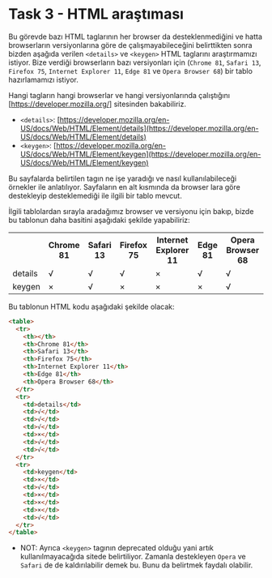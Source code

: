 # Task 3 - HTML araştıması

Bu görevde bazı HTML taglarının her browser da desteklenmediğini ve hatta browserların versiyonlarına göre de çalışmayabileceğini belirttikten sonra bizden aşağıda verilen `<details>` ve `<keygen>` HTML taglarını araştırmamızı istiyor. Bize verdiği browserların bazı versiyonları için (`Chrome 81`, `Safari 13`, `Firefox 75`, `Internet Explorer 11`, `Edge 81` ve `Opera Browser 68`) bir tablo hazırlamamızı istiyor.

Hangi tagların hangi browserlar ve hangi versiyonlarında çalıştığını [https://developer.mozilla.org/] sitesinden bakabiliriz.
 - `<details>`: [https://developer.mozilla.org/en-US/docs/Web/HTML/Element/details](https://developer.mozilla.org/en-US/docs/Web/HTML/Element/details)
 - `<keygen>`: [https://developer.mozilla.org/en-US/docs/Web/HTML/Element/keygen](https://developer.mozilla.org/en-US/docs/Web/HTML/Element/keygen)
 
Bu sayfalarda belirtilen tagın ne işe yaradığı ve nasıl kullanılabileceği örnekler ile anlatılıyor. Sayfaların en alt kısmında da browser lara göre destekleyip desteklemediği ile ilgili bir tablo mevcut.

İlgili tablolardan sırayla aradağımız browser ve versiyonu için bakıp, bizde bu tablonun daha basitini aşağıdaki şekilde yapabiliriz:
<table>
  <tr>
    <th></th>
    <th>Chrome 81</th>
    <th>Safari 13</th>
    <th>Firefox 75</th>
    <th>Internet Explorer 11</th>
    <th>Edge 81</th>
    <th>Opera Browser 68</th>
  </tr>
  <tr>
    <td>details</td>
    <td>√</td>
    <td>√</td>
    <td>√</td>
    <td>×</td>
    <td>√</td>
    <td>√</td>
  </tr>
  <tr>
    <td>keygen</td>
    <td>×</td>
    <td>√</td>
    <td>×</td>
    <td>×</td>
    <td>×</td>
    <td>√</td>
  </tr>
</table>

Bu tablonun HTML kodu aşağıdaki şekilde olacak:
```html
<table>
  <tr>
    <th></th>
    <th>Chrome 81</th>
    <th>Safari 13</th>
    <th>Firefox 75</th>
    <th>Internet Explorer 11</th>
    <th>Edge 81</th>
    <th>Opera Browser 68</th>
  </tr>
  <tr>
    <td>details</td>
    <td>√</td>
    <td>√</td>
    <td>√</td>
    <td>×</td>
    <td>√</td>
    <td>√</td>
  </tr>
  <tr>
    <td>keygen</td>
    <td>×</td>
    <td>√</td>
    <td>×</td>
    <td>×</td>
    <td>×</td>
    <td>√</td>
  </tr>
</table>
```
* NOT: Ayrıca `<keygen>` tagının deprecated olduğu yani artık kullanılmayacağıda sitede belirtiliyor. Zamanla destekleyen `Opera` ve `Safari` de de kaldırılabilir demek bu. Bunu da belirtmek faydalı olabilir.
